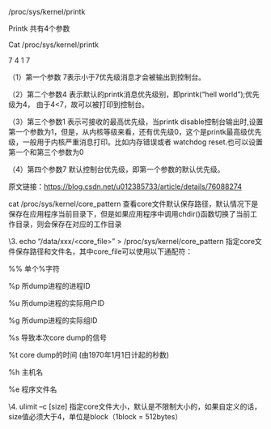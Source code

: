/proc/sys/kernel/printk



Printk 共有4个参数

Cat /proc/sys/kernel/printk

7 4 1 7

（1）第一个参数 7表示小于7优先级消息才会被输出到控制台。

（2）第二个参数4 表示默认的printk消息优先级别，即printk(“hell world”);优先级为4， 由于4<7，故可以被打印到控制台。

（3）第三个参数1 表示可接收的最高优先级，当printk disable控制台输出时,设置第一个参数为1，但是，从内核等级来看，还有优先级0，这个是printk最高级优先级，一般用于内核严重消息打印。比如内存错误或者 watchdog reset.也可以设置第一个和第三个参数为0

（4）第四个参数7 默认控制台优先级，即第一个参数的默认优先级。

原文链接：https://blog.csdn.net/u012385733/article/details/76088274



 cat /proc/sys/kernel/core_pattern 查看core文件默认保存路径，默认情况下是保存在应用程序当前目录下，但是如果应用程序中调用chdir()函数切换了当前工作目录，则会保存在对应的工作目录

\3. echo “/data/xxx/<core_file>” > /proc/sys/kernel/core_pattern 指定core文件保存路径和文件名，其中core_file可以使用以下通配符：

%% 单个%字符

%p 所dump进程的进程ID

%u 所dump进程的实际用户ID

%g 所dump进程的实际组ID

%s 导致本次core dump的信号

%t core dump的时间 (由1970年1月1日计起的秒数)

%h 主机名

%e 程序文件名

\4. ulimit –c [size] 指定core文件大小，默认是不限制大小的，如果自定义的话，size值必须大于4，单位是block（1block = 512bytes）



